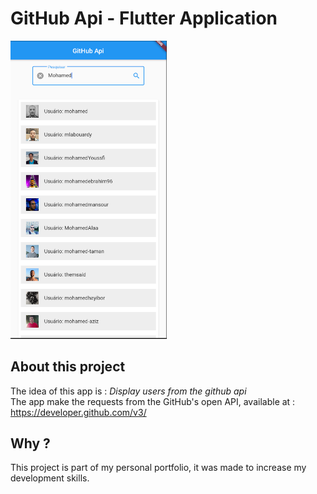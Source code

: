 # GitHub Api - Flutter Application

<img src='lib/assets/images/githubRepo.png' heigth='300' width='250'>

## About this project

The idea of this app is : 
*Display users from the github api*<br />
The app make the requests from the GitHub's open API, available at : https://developer.github.com/v3/

## Why ?

This project is part of my personal portfolio, it was made to increase my development skills.
